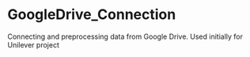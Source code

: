 # GoogleDrive_Connection
Connecting and preprocessing data from Google Drive. Used initially for Unilever project
